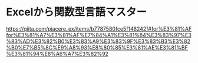 # Excelから関数型言語マスター
https://qiita.com/piacere_ex/items/b7787580fce5f148242f#for%E3%81%AFfor%E3%81%A7%E3%81%AF%E7%84%A1%E3%81%84%E3%83%97%E3%83%AD%E3%82%B0%E3%83%A9%E3%83%9F%E3%83%B3%E3%82%B0%E7%B5%8C%E9%A8%93%E8%80%85%E3%81%AE%E3%81%BF%E3%81%94%E8%A6%A7%E3%82%92
